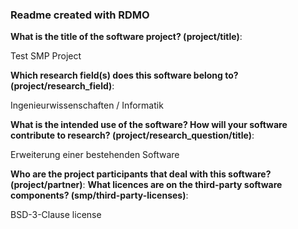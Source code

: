 ### Readme created with RDMO

**What is the title of the software project? (project/title)**:

Test SMP Project

**Which research field(s) does this software belong to?
(project/research_field)**:

Ingenieurwissenschaften / Informatik

**What is the intended use of the software? How will your software
contribute to research? (project/research_question/title)**:

Erweiterung einer bestehenden Software

**Who are the project participants that deal with this software?
(project/partner)**: **What licences are on the third-party software
components? (smp/third-party-licenses)**:

BSD-3-Clause license
